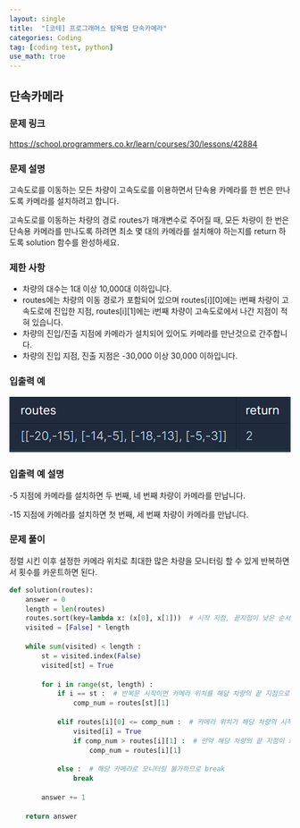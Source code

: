 ```yaml
---
layout: single
title:  "[코테] 프로그래머스 탐욕법 단속카메라"
categories: Coding
tag: [coding test, python]
use_math: true
---
```


## 단속카메라
### 문제 링크
<https://school.programmers.co.kr/learn/courses/30/lessons/42884>

### 문제 설명
고속도로를 이동하는 모든 차량이 고속도로를 이용하면서 단속용 카메라를 한 번은 만나도록 카메라를 설치하려고 합니다.

고속도로를 이동하는 차량의 경로 routes가 매개변수로 주어질 때, 모든 차량이 한 번은 단속용 카메라를 만나도록 하려면 최소 몇 대의 카메라를 설치해야 하는지를 return 하도록 solution 함수를 완성하세요.

### 제한 사항
- 차량의 대수는 1대 이상 10,000대 이하입니다.
- routes에는 차량의 이동 경로가 포함되어 있으며 routes[i][0]에는 i번째 차량이 고속도로에 진입한 지점, routes[i][1]에는 i번째 차량이 고속도로에서 나간 지점이 적혀 있습니다.
- 차량의 진입/진출 지점에 카메라가 설치되어 있어도 카메라를 만난것으로 간주합니다.
- 차량의 진입 지점, 진출 지점은 -30,000 이상 30,000 이하입니다.

### 입출력 예
![그림1](/images/20250522_1.png)

### 입출력 예 설명
-5 지점에 카메라를 설치하면 두 번째, 네 번째 차량이 카메라를 만납니다.

-15 지점에 카메라를 설치하면 첫 번째, 세 번째 차량이 카메라를 만납니다.

### 문제 풀이
정렬 시킨 이후 설정한 카메라 위치로 최대한 많은 차량을 모니터링 할 수 있게 반복하면서 횟수를 카운트하면 된다.


```python
def solution(routes):
    answer = 0
    length = len(routes)
    routes.sort(key=lambda x: (x[0], x[1]))  # 시작 지점, 끝지점이 낮은 순서대로 정렬
    visited = [False] * length

    while sum(visited) < length :
        st = visited.index(False)
        visited[st] = True
        
        for i in range(st, length) :
            if i == st :  # 반복문 시작이면 카메라 위치를 해당 차량의 끝 지점으로 설정
                comp_num = routes[st][1]
                
            elif routes[i][0] <= comp_num :  # 카메라 위치가 해당 차량의 시작 지점보다 크거나 같으면 동일 카메라로 모니터링 가능
                visited[i] = True
                if comp_num > routes[i][1] :  # 만약 해당 차량의 끝 지점이 카메라 위치보다 작으면 비교 숫자를 갱신
                    comp_num = routes[i][1]
                    
            else :  # 해당 카메라로 모니터링 불가하므로 break
                break
                
        answer += 1
        
    return answer
```
